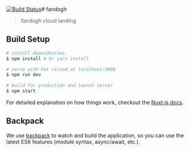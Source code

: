 [![Build Status](https://travis-ci.org/fandoghpaas/fandogh-website.svg?branch=master)](https://travis-ci.org/fandoghpaas/fandogh-website)# fandogh

> fandogh cloud landing

## Build Setup

``` bash
# install dependencies
$ npm install # Or yarn install

# serve with hot reload at localhost:3000
$ npm run dev

# build for production and launch server
$ npm start
```

For detailed explanation on how things work, checkout the [Nuxt.js docs](https://github.com/nuxt/nuxt.js).

## Backpack

We use [backpack](https://github.com/palmerhq/backpack) to watch and build the application, so you can use the latest ES6 features (module syntax, async/await, etc.).

